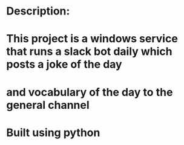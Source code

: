  # Description: 
 # This project is a windows service that runs a slack bot daily which posts a joke of the day 
 # and vocabulary of the day to the general channel 

 # Built using python 